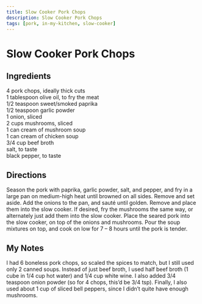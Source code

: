 ```yaml
---
title: Slow Cooker Pork Chops
description: Slow Cooker Pork Chops
tags: [pork, in-my-kitchen, slow-cooker]
---
```


# Slow Cooker Pork Chops

## Ingredients
4 pork chops, ideally thick cuts  
1 tablespoon olive oil, to fry the meat  
1/2 teaspoon sweet/smoked paprika  
1/2 teaspoon garlic powder  
1 onion, sliced  
2 cups mushrooms, sliced  
1 can cream of mushroom soup  
1 can cream of chicken soup  
3/4 cup beef broth  
salt, to taste  
black pepper, to taste

## Directions
Season the pork with paprika, garlic powder, salt, and pepper, and fry in a large pan on medium-high heat until browned on all sides. Remove and set aside. Add the onions to the pan, and sauté until golden. Remove and place them into the slow cooker. If desired, fry the mushrooms the same way, or alternately just add them into the slow cooker. Place the  seared pork into the slow cooker, on top of the onions and mushrooms. Pour the soup mixtures on top, and cook on low for 7 – 8 hours until the pork is tender.

## My Notes
I had 6 boneless pork chops, so scaled the spices to match, but I still used only 2 canned soups. Instead of just beef broth, I used half beef broth (1 cube in 1/4 cup hot water) and 1/4 cup white wine. I also added 3/4 teaspoon onion powder (so for 4 chops, this’d be 3/4 tsp). Finally, I also used about 1 cup of sliced bell peppers, since I didn’t quite have enough mushrooms.